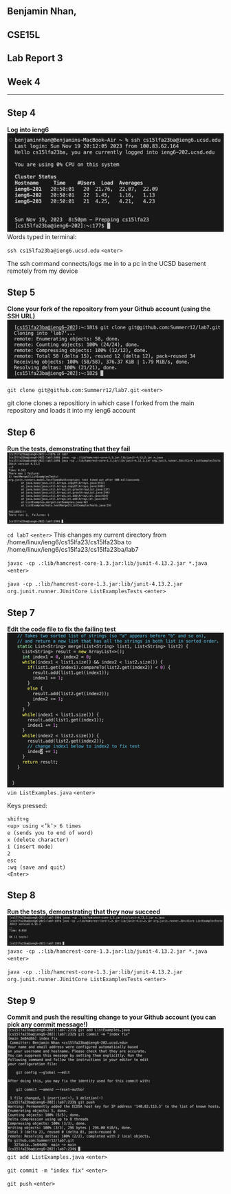 ## Benjamin Nhan, 
## CSE15L
## Lab Report 3
## Week 4
---

## Step 4
**Log into ieng6**
![Image](baselines4.png)
Words typed in terminal:

`ssh cs15lfa23ba@ieng6.ucsd.edu`
`<enter>`

The ssh command connects/logs me in to a pc in the UCSD basement remotely from my device

## Step 5
**Clone your fork of the repository from your Github account (using the SSH URL)**
![Image](baselines5.png)

`git clone git@github.com:Summerr12/lab7.git`
`<enter>`

git clone clones a repositiory in which case I forked from the main repository and loads it into my ieng6 account

## Step 6
**Run the tests, demonstrating that they fail**
![Image](baselines6.png)

`cd lab7` 
`<enter>`
This changes my current directory from /home/linux/ieng6/cs15lfa23/cs15lfa23ba to /home/linux/ieng6/cs15lfa23/cs15lfa23ba/lab7

`javac -cp .:lib/hamcrest-core-1.3.jar:lib/junit-4.13.2.jar *.java` 
`<enter>`

`java -cp .:lib/hamcrest-core-1.3.jar:lib/junit-4.13.2.jar org.junit.runner.JUnitCore ListExamplesTests` 
`<enter>`

## Step 7
**Edit the code file to fix the failing test**
![Image](baselines7.png)
`vim ListExamples.java` `<enter>`

Keys pressed:
```
shift+g
<up> using <’k’> 6 times
e (sends you to end of word)
x (delete character)
i (insert mode)
2
esc
:wq (save and quit)
<Enter>
```


## Step 8
**Run the tests, demonstrating that they now succeed**
![Image](baselines8.png)
`javac -cp .:lib/hamcrest-core-1.3.jar:lib/junit-4.13.2.jar *.java` 
`<enter>`

`java -cp .:lib/hamcrest-core-1.3.jar:lib/junit-4.13.2.jar org.junit.runner.JUnitCore ListExamplesTests` 
`<enter>`

## Step 9
**Commit and push the resulting change to your Github account (you can pick any commit message!)**
![Image](baselines9.png)
`git add ListExamples.java`
`<enter>`

`git commit -m "index fix"`
`<enter>`

`git push`
`<enter>`
